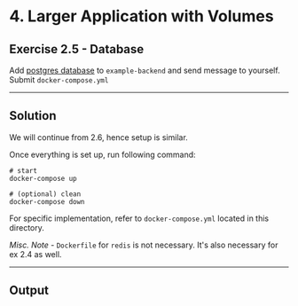 # 4. Larger Application with Volumes

## Exercise 2.5 - Database

Add [postgres database](https://hub.docker.com/_/postgres/) to `example-backend` and send message to yourself. Submit `docker-compose.yml`

---

## Solution

We will continue from 2.6, hence setup is similar.

Once everything is set up, run following command:

```docker
# start
docker-compose up

# (optional) clean
docker-compose down
```

For specific implementation, refer to `docker-compose.yml` located in this directory.

*Misc. Note* - `Dockerfile` for `redis` is not necessary. It's also necessary for ex 2.4 as well.

---

## Output